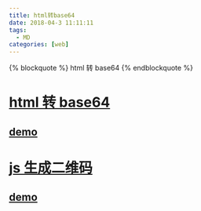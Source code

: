 ```yaml
---
title: html转base64
date: 2018-04-3 11:11:11
tags:
  - MD
categories: [web]
---
```


{% blockquote %} html 转 base64 {% endblockquote %}

<!--more-->

# [html 转 base64](https://github.com/niklasvh/html2canvas)

## [demo](https://codepen.io/LinJieLinLin/pen/PRabpK)

# [js 生成二维码](https://github.com/davidshimjs/qrcodejs)

## [demo](https://codepen.io/davidshimjs/pen/NdBYrg)
